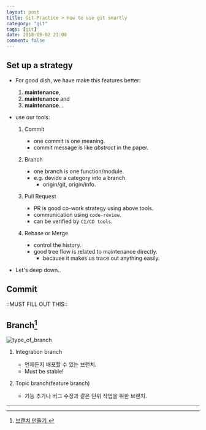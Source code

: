 ```yaml
---
layout: post
title: Git-Practice > How to use git smartly
category: "git"
tags: [git]
date: 2018-09-02 21:00
comment: false
---
```


## Set up a strategy
- For good dish, we have make this features better:
    1. **maintenance**,   
    2. **maintenance** and
    3. **maintenance**...

- use our tools:   
    1. Commit
        - one commit is one meaning.
        - commit message is like *abstract* in the paper.
    2. Branch
        - one branch is one function/module.
        - e.g. devide a category into a branch.
            - origin/git, origin/info.

    3. Pull Request
        - PR is good co-work strategy using above tools.
        - communication using `code-review`.
        - can be verified by `CI/CD tools`.

    4. Rebase or Merge
        - control the history.
        - good tree flow is related to maintenance directly.
            - because it makes us trace out anything easily.

- Let's deep down..

## Commit
::MUST FILL OUT THIS::

## Branch[^1]
![type_of_branch](https://backlog.com/git-tutorial/kr/img/post/stepup/capture_stepup1_2_1.png)

1. Integration branch
    - 언제든지 배포할 수 있는 브랜치.
    - Must be stable!

2. Topic branch(feature branch)
    - 기능 추가나 버그 수정과 같은 단위 작업을 위한 브랜치.

---
[^1]:
    [브랜치 만들기 ](https://backlog.com/git-tutorial/kr/stepup/stepup1_2.html)
